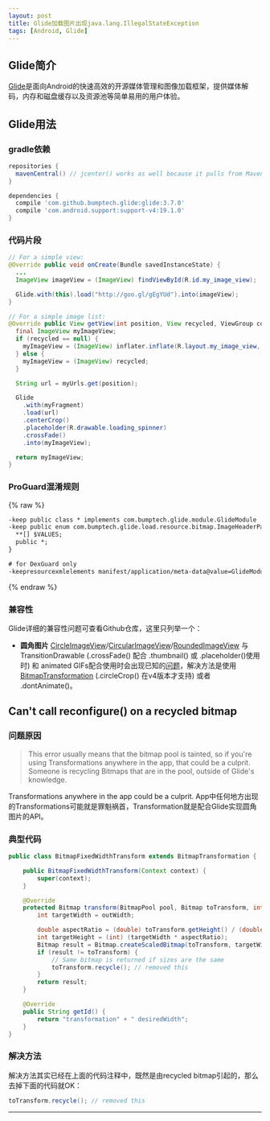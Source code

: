 ```yaml
---
layout: post
title: Glide加载图片出现java.lang.IllegalStateException
tags: [Android, Glide]
---
```


## Glide简介
[Glide][1]是面向Android的快速高效的开源媒体管理和图像加载框架，提供媒体解码，内存和磁盘缓存以及资源池等简单易用的用户体验。

## Glide用法
### gradle依赖
```gradle
repositories {
  mavenCentral() // jcenter() works as well because it pulls from Maven Central
}

dependencies {
  compile 'com.github.bumptech.glide:glide:3.7.0'
  compile 'com.android.support:support-v4:19.1.0'
}
```

### 代码片段
```java
// For a simple view:
@Override public void onCreate(Bundle savedInstanceState) {
  ...
  ImageView imageView = (ImageView) findViewById(R.id.my_image_view);

  Glide.with(this).load("http://goo.gl/gEgYUd").into(imageView);
}

// For a simple image list:
@Override public View getView(int position, View recycled, ViewGroup container) {
  final ImageView myImageView;
  if (recycled == null) {
    myImageView = (ImageView) inflater.inflate(R.layout.my_image_view, container, false);
  } else {
    myImageView = (ImageView) recycled;
  }

  String url = myUrls.get(position);

  Glide
    .with(myFragment)
    .load(url)
    .centerCrop()
    .placeholder(R.drawable.loading_spinner)
    .crossFade()
    .into(myImageView);

  return myImageView;
}
```

### ProGuard混淆规则
{% raw %}
```xml
-keep public class * implements com.bumptech.glide.module.GlideModule
-keep public enum com.bumptech.glide.load.resource.bitmap.ImageHeaderParser$** {
  **[] $VALUES;
  public *;
}

# for DexGuard only
-keepresourcexmlelements manifest/application/meta-data@value=GlideModule
```
{% endraw %}

### 兼容性
Glide详细的兼容性问题可查看Github仓库，这里只列举一个：
- **圆角图片**
[CircleImageView][3]/[CircularImageView][4]/[RoundedImageView][5] 与TransitionDrawable (.crossFade() 配合 .thumbnail() 或 .placeholder()使用时) 和 animated GIFs配合使用时会出现已知的[问题][2]，解决方法是使用[BitmapTransformation][6] (.circleCrop() 在v4版本才支持) 或者 .dontAnimate()。

## Can't call reconfigure() on a recycled bitmap
### 问题原因
>This error usually means that the bitmap pool is tainted, so if you're using Transformations anywhere in the app, that could be a culprit. Someone is recycling Bitmaps that are in the pool, outside of Glide's knowledge.

Transformations anywhere in the app could be a culprit.
App中任何地方出现的Transformations可能就是罪魁祸首，Transformation就是配合Glide实现圆角图片的API。
### 典型代码
```java
public class BitmapFixedWidthTransform extends BitmapTransformation {

    public BitmapFixedWidthTransform(Context context) {
        super(context);
    }

    @Override
    protected Bitmap transform(BitmapPool pool, Bitmap toTransform, int outWidth, int outHeight) {
        int targetWidth = outWidth;

        double aspectRatio = (double) toTransform.getHeight() / (double) toTransform.getWidth();
        int targetHeight = (int) (targetWidth * aspectRatio);
        Bitmap result = Bitmap.createScaledBitmap(toTransform, targetWidth, targetHeight, true);
        if (result != toTransform) {
            // Same bitmap is returned if sizes are the same
            toTransform.recycle(); // removed this
        }
        return result;
    }

    @Override
    public String getId() {
        return "transformation" + " desiredWidth";
    }
}
```

### 解决方法
解决方法其实已经在上面的代码注释中，既然是由recycled bitmap引起的，那么去掉下面的代码就OK：
```java
toTransform.recycle(); // removed this
```

---------

[1]: https://github.com/bumptech/glide
[2]: https://github.com/bumptech/glide/issues?q=is%3Aissue+CircleImageView+OR+CircularImageView+OR+RoundedImageView
[3]: https://github.com/hdodenhof/CircleImageView
[4]: https://github.com/Pkmmte/CircularImageView
[5]: https://github.com/vinc3m1/RoundedImageView
[6]: https://github.com/wasabeef/glide-transformations
